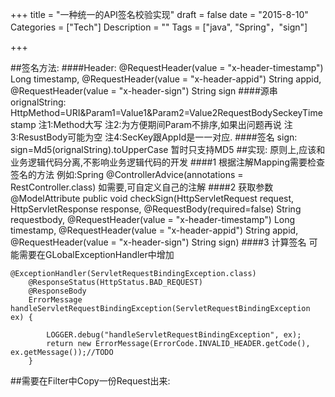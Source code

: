 +++
title = "一种统一的API签名校验实现"
draft = false
date = "2015-8-10"
Categories = ["Tech"] 
Description = "" 
Tags = ["java", "Spring"，"sign"] 

+++


##签名方法:
####Header:
@RequestHeader(value = "x-header-timestamp") Long timestamp,
@RequestHeader(value = "x-header-appid") String appid,
@RequestHeader(value = "x-header-sign") String sign
####源串 orignalString:
HttpMethod=URI&Param1=Value1&Param2=Value2RequestBodySeckeyTimestamp
注1:Method大写
注2:为方便期间Param不排序,如果出问题再说
注3:ResustBody可能为空
注4:SecKey跟AppId是一一对应.
####签名 sign:
sign=Md5(orignalString).toUpperCase
暂时只支持MD5
##实现:
原则上,应该和业务逻辑代码分离,不影响业务逻辑代码的开发
####1 根据注解Mapping需要检查签名的方法
例如:Spring @ControllerAdvice(annotations = RestController.class)
如需要,可自定义自己的注解
####2 获取参数
@ModelAttribute
	public void checkSign(HttpServletRequest request, HttpServletResponse response, @RequestBody(required=false) String requestbody,
			@RequestHeader(value = "x-header-timestamp") Long timestamp,
			@RequestHeader(value = "x-header-appid") String appid,
			@RequestHeader(value = "x-header-sign") String sign) 
####3 计算签名
可能需要在GLobalExceptionHandler中增加

    @ExceptionHandler(ServletRequestBindingException.class) 
    	@ResponseStatus(HttpStatus.BAD_REQUEST)	
    	@ResponseBody 
    	ErrorMessage handleServletRequestBindingException(ServletRequestBindingException ex) {	
    		
    		LOGGER.debug("handleServletRequestBindingException", ex);
    		return new ErrorMessage(ErrorCode.INVALID_HEADER.getCode(), ex.getMessage());//TODO
    	}

##需要在Filter中Copy一份Request出来:
